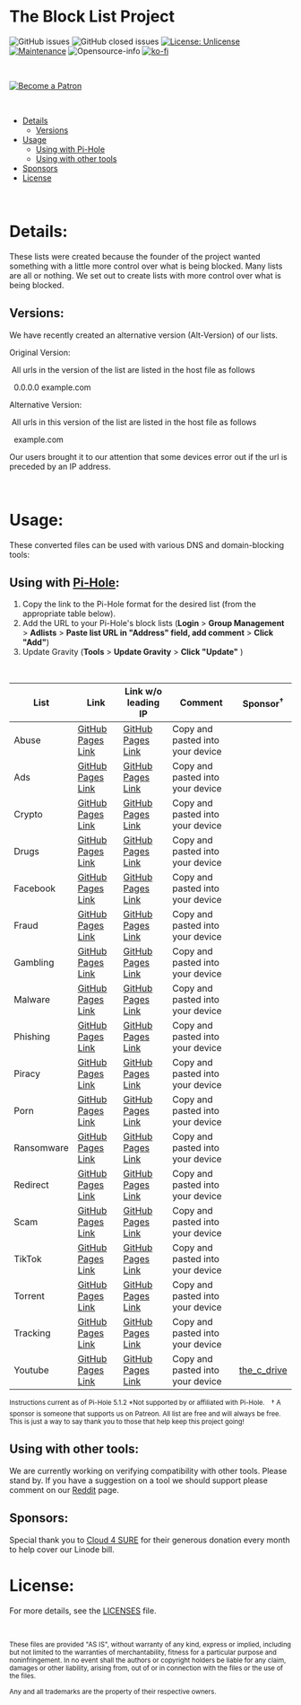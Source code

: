 
  
# The Block List Project


![GitHub issues](https://img.shields.io/github/issues/blocklistproject/Lists?style=for-the-badge)
![GitHub closed issues](https://img.shields.io/github/issues-closed/blocklistproject/Lists?style=for-the-badge)
[![License: Unlicense](https://img.shields.io/badge/license-Unlicense-blue.svg?style=for-the-badge)](http://unlicense.org/)
[![Maintenance](https://img.shields.io/badge/Maintained%3F-yes-green.svg?style=for-the-badge)](https://GitHub.com/Naereen/StrapDown.js/graphs/commit-activity) ![Opensource-info](https://img.shields.io/badge/Open%20Source-Yes-red?style=for-the-badge)
[![ko-fi](https://img.shields.io/badge/Support%20Us-Ko--Fi-orange?style=for-the-badge)](https://ko-fi.com/P5P521OPP)

&nbsp;

[![Become a Patron](https://digital.hbs.edu/platform-rctom/wp-content/uploads/sites/4/2018/11/patreon-banner.png)](https://www.patreon.com/bePatron?u=8892646)

&nbsp;

- [Details](#details)
  - [Versions](#versions)
- [Usage](#usage)
  - [Using with Pi-Hole](#using-with-pi-hole)
  - [Using with other tools](#using-with-other-tools)
- [Sponsors](#sponsors)
- [License](#license)

&nbsp;
# Details:
These lists were created because the founder of the project wanted something with a little more control over what is being blocked. Many lists are all or nothing. We set out to create lists with more control over what is being blocked.
&nbsp;
## Versions:
We have recently created an alternative version (Alt-Version) of our lists. 
<p>Original Version:</p>
<p>&nbsp;All urls in the version of the list are listed in the host file as follows</p>
<p> &nbsp;&nbsp;0.0.0.0 example.com</p>
<p>Alternative Version:</p>
  <p>&nbsp;All urls in this version of the list are listed in the host file as follows</p>
      <p> &nbsp;&nbsp;example.com</p>

Our users brought it to our attention that some devices error out if the url is preceded by an IP address. 

&nbsp;

# Usage:
These converted files can be used with various DNS and domain-blocking tools:

## Using with [Pi-Hole](https://pi-hole.net/):

1. Copy the link to the Pi-Hole format for the desired list (from the appropriate table below).
2. Add the URL to your Pi-Hole's block lists (**Login** > **Group Management** > **Adlists** > **Paste list URL in "Address" field, add comment** > **Click "Add"**)
3. Update Gravity (**Tools** > **Update Gravity** > **Click "Update"** )

&nbsp;

| List | Link | Link w/o leading IP | Comment | Sponsor<sup>&#8224;</sup> |
|--|--|--| -- | -- |
| Abuse| [GitHub Pages Link](https://blocklistproject.github.io/Lists/abuse.txt) | [GitHub Pages Link](https://blocklistproject.github.io/Lists/alt-version/abuse-nl.txt) | Copy and pasted into your device ||
| Ads| [GitHub Pages Link](https://blocklistproject.github.io/Lists/ads.txt) | [GitHub Pages Link](https://blocklistproject.github.io/Lists/alt-version/ads-nl.txt) | Copy and pasted into your device ||
| Crypto| [GitHub Pages Link](https://blocklistproject.github.io/Lists/crypto.txt) | [GitHub Pages Link](https://blocklistproject.github.io/Lists/alt-version/crypto-nl.txt) | Copy and pasted into your device ||
| Drugs| [GitHub Pages Link](https://blocklistproject.github.io/Lists/drugs.txt) | [GitHub Pages Link](https://blocklistproject.github.io/Lists/alt-version/drugs-nl.txt) | Copy and pasted into your device ||
| Facebook| [GitHub Pages Link](https://blocklistproject.github.io/Lists/facebook.txt) | [GitHub Pages Link](https://blocklistproject.github.io/Lists/alt-version/facebook-nl.txt) | Copy and pasted into your device ||
| Fraud| [GitHub Pages Link](https://blocklistproject.github.io/Lists/fraud.txt) | [GitHub Pages Link](https://blocklistproject.github.io/Lists/alt-version/fraud-nl.txt) | Copy and pasted into your device ||
| Gambling| [GitHub Pages Link](https://blocklistproject.github.io/Lists/gambling.txt) | [GitHub Pages Link](https://blocklistproject.github.io/Lists/alt-version/gambling-nl.txt) | Copy and pasted into your device ||
| Malware| [GitHub Pages Link](https://blocklistproject.github.io/Lists/malware.txt) | [GitHub Pages Link](https://blocklistproject.github.io/Lists/alt-version/malware-nl.txt) | Copy and pasted into your device ||
| Phishing| [GitHub Pages Link](https://blocklistproject.github.io/Lists/phishing.txt) | [GitHub Pages Link](https://blocklistproject.github.io/Lists/alt-version/phishing-nl.txt) | Copy and pasted into your device ||
| Piracy| [GitHub Pages Link](https://blocklistproject.github.io/Lists/piracy.txt) | [GitHub Pages Link](https://blocklistproject.github.io/Lists/alt-version/piracy-nl.txt) | Copy and pasted into your device ||
| Porn| [GitHub Pages Link](https://blocklistproject.github.io/Lists/porn.txt) | [GitHub Pages Link](https://blocklistproject.github.io/Lists/alt-version/porn-nl.txt) | Copy and pasted into your device ||
| Ransomware| [GitHub Pages Link](https://blocklistproject.github.io/Lists/ransomware.txt) | [GitHub Pages Link](https://blocklistproject.github.io/Lists/alt-version/ransomware-nl.txt) | Copy and pasted into your device ||
| Redirect| [GitHub Pages Link](https://blocklistproject.github.io/Lists/redirect.txt) | [GitHub Pages Link](https://blocklistproject.github.io/Lists/alt-version/redirect-nl.txt) | Copy and pasted into your device ||
| Scam| [GitHub Pages Link](https://blocklistproject.github.io/Lists/scam.txt) | [GitHub Pages Link](https://blocklistproject.github.io/Lists/alt-version/scam-nl.txt) | Copy and pasted into your device ||
| TikTok| [GitHub Pages Link](https://blocklistproject.github.io/Lists/tiktok.txt) | [GitHub Pages Link](https://blocklistproject.github.io/Lists/alt-version/tiktok-nl.txt) | Copy and pasted into your device ||
| Torrent| [GitHub Pages Link](https://blocklistproject.github.io/Lists/torrent.txt) | [GitHub Pages Link](https://blocklistproject.github.io/Lists/alt-version/torrent-nl.txt) | Copy and pasted into your device ||
| Tracking| [GitHub Pages Link](https://blocklistproject.github.io/Lists/tracking.txt) | [GitHub Pages Link](https://blocklistproject.github.io/Lists/alt-version/tracking-nl.txt) | Copy and pasted into your device ||
| Youtube| [GitHub Pages Link](https://blocklistproject.github.io/Lists/youtube.txt) | [GitHub Pages Link](https://blocklistproject.github.io/Lists/alt-version/youtube-nl.txt) | Copy and pasted into your device |[the_c_drive](https://www.patreon.com/user/creators?u=5538103)|


<sup>Instructions current as of Pi-Hole 5.1.2
*Not supported by or affiliated with Pi-Hole.</sup>
&nbsp;
<sup>&#8224; A sponsor is someone that supports us on Patreon. All list are free and will always be free. This is just a way to say thank you to those that help keep this project going! </sup>

## Using with other tools:
We are currently working on verifying compatibility with other tools. Please stand by. If you have a suggestion on a tool we should support please comment on our [Reddit](https://www.reddit.com/r/blocklistproject/) page.

## Sponsors:

Special thank you to [Cloud 4 SURE](https://www.cloud4sure.net) for their generous donation every month to help cover our Linode bill.

# License:

For more details, see the [LICENSES](https://github.com/blocklistproject/Lists/blob/master/LICENSE) file.

&nbsp;


<sup>These files are provided "AS IS", without warranty of any kind, express or implied, including but not limited to the warranties of merchantability, fitness for a particular purpose and noninfringement. In no event shall the authors or copyright holders be liable for any claim, damages or other liability, arising from, out of or in connection with the files or the use of the files.</sup>

<sub>Any and all trademarks are the property of their respective owners.</sub>
